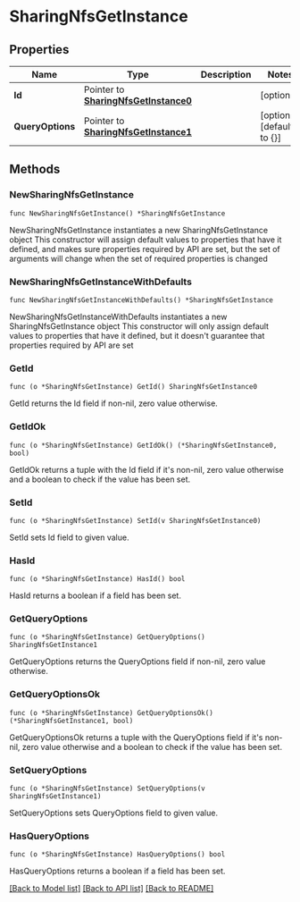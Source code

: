 # SharingNfsGetInstance

## Properties

Name | Type | Description | Notes
------------ | ------------- | ------------- | -------------
**Id** | Pointer to [**SharingNfsGetInstance0**](SharingNfsGetInstance0.md) |  | [optional] 
**QueryOptions** | Pointer to [**SharingNfsGetInstance1**](SharingNfsGetInstance1.md) |  | [optional] [default to {}]

## Methods

### NewSharingNfsGetInstance

`func NewSharingNfsGetInstance() *SharingNfsGetInstance`

NewSharingNfsGetInstance instantiates a new SharingNfsGetInstance object
This constructor will assign default values to properties that have it defined,
and makes sure properties required by API are set, but the set of arguments
will change when the set of required properties is changed

### NewSharingNfsGetInstanceWithDefaults

`func NewSharingNfsGetInstanceWithDefaults() *SharingNfsGetInstance`

NewSharingNfsGetInstanceWithDefaults instantiates a new SharingNfsGetInstance object
This constructor will only assign default values to properties that have it defined,
but it doesn't guarantee that properties required by API are set

### GetId

`func (o *SharingNfsGetInstance) GetId() SharingNfsGetInstance0`

GetId returns the Id field if non-nil, zero value otherwise.

### GetIdOk

`func (o *SharingNfsGetInstance) GetIdOk() (*SharingNfsGetInstance0, bool)`

GetIdOk returns a tuple with the Id field if it's non-nil, zero value otherwise
and a boolean to check if the value has been set.

### SetId

`func (o *SharingNfsGetInstance) SetId(v SharingNfsGetInstance0)`

SetId sets Id field to given value.

### HasId

`func (o *SharingNfsGetInstance) HasId() bool`

HasId returns a boolean if a field has been set.

### GetQueryOptions

`func (o *SharingNfsGetInstance) GetQueryOptions() SharingNfsGetInstance1`

GetQueryOptions returns the QueryOptions field if non-nil, zero value otherwise.

### GetQueryOptionsOk

`func (o *SharingNfsGetInstance) GetQueryOptionsOk() (*SharingNfsGetInstance1, bool)`

GetQueryOptionsOk returns a tuple with the QueryOptions field if it's non-nil, zero value otherwise
and a boolean to check if the value has been set.

### SetQueryOptions

`func (o *SharingNfsGetInstance) SetQueryOptions(v SharingNfsGetInstance1)`

SetQueryOptions sets QueryOptions field to given value.

### HasQueryOptions

`func (o *SharingNfsGetInstance) HasQueryOptions() bool`

HasQueryOptions returns a boolean if a field has been set.


[[Back to Model list]](../README.md#documentation-for-models) [[Back to API list]](../README.md#documentation-for-api-endpoints) [[Back to README]](../README.md)


